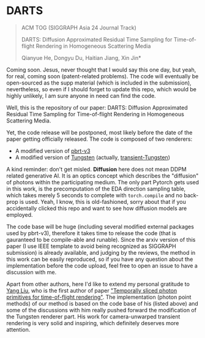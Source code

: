 # DARTS

> ACM TOG (SIGGRAPH Asia 24 Journal Track)
> 
> DARTS: Diffusion Approximated Residual Time Sampling for Time-of-flight Rendering in Homogeneous Scattering Media
> 
> Qianyue He, Dongyu Du, Haitian Jiang, Xin Jin*

Coming soon. Jesus, never thought that I would say this one day, but yeah, for real, coming soon (patent-related problems). The code will eventually be open-sourced as the supp material (which is included in the submission), nevertheless, so even if I should forget to update this repo, which would be highly unlikely, I am sure anyone in need can find the code.

Well, this is the repository of our paper: DARTS: Diffusion Approximated Residual Time Sampling for Time-of-flight Rendering in Homogeneous Scattering Media.

Yet, the code release will be postponed, most likely before the date of the paper getting officially released. The code is composed of two renderers:
- A modified version of [pbrt-v3](https://github.com/mmp/pbrt-v3)
- A modified version of [Tungsten](https://github.com/tunabrain/tungsten) (actually, [transient-Tungsten](https://github.com/GhostatSpirit))

A kind reminder: don't get misled. **Diffusion** here does not mean DDPM related generative AI. It is an optics concept which describes the "diffusion" of photons within the participating medium. The only part Pytorch gets used in this work, is the precomputation of the EDA direction sampling table, which takes merely 5 seconds to complete with `torch.compile` and no back-prop is used. Yeah, I know, this is old-fashioned, sorry about that if you accidentally clicked this repo and want to see how diffusion models are employed.

The code base will be huge (including several modified external packages used by pbrt-v3), therefore it takes time to release the code (that is gauranteed to be compile-able and runable). Since the arxiv version of this paper (I use IEEE template to avoid being recognized as SIGGRAPH submission) is already available, and judging by the reviews, the method in this work can be easily reproduced, so if you have any question about the implementation before the code upload, feel free to open an issue to have a discussion with me. 

Apart from other authors, here I'd like to extend my personal gratitude to [Yang Liu](https://github.com/GhostatSpirit), who is the first author of paper ["Temporally sliced photon primitives for time-of-flight rendering"](https://onlinelibrary.wiley.com/doi/abs/10.1111/cgf.14584). The implementation (photon point methods) of our method is based on the code base of his (listed above) and some of the discussions with him really pushed forward the modification of the Tungsten renderer part. His work for camera-unwarped transient rendering is very solid and inspiring, which definitely deserves more attention.
